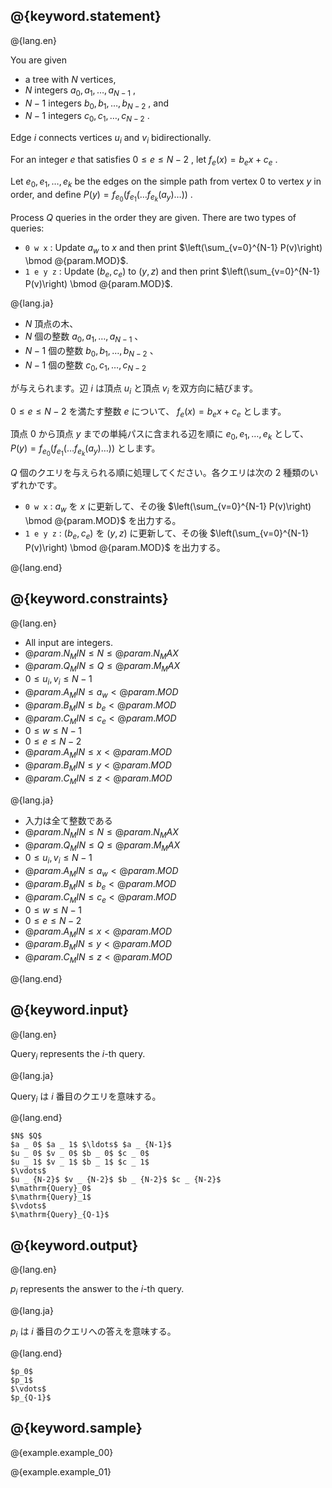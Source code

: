 ## @{keyword.statement}

@{lang.en}

You are given

- a tree with $N$ vertices,
- $N$ integers $a _ 0, a _ 1, \ldots, a _ {N-1}$ ,
- $N-1$ integers $b _ 0, b _ 1, \ldots, b _ {N-2}$ , and
- $N-1$ integers $c _ 0, c _ 1, \ldots, c _ {N-2}$ .

Edge $i$ connects vertices $u _ i$ and $v _ i$ bidirectionally.

For an integer $e$ that satisfies $0 \leq e \leq N-2$ , let $f _ e(x) = b _ e x + c _ e$ .

Let $e _ 0, e _ 1, \ldots, e _ k$ be the edges on the simple path from vertex $0$ to vertex $y$ in order, and define $P(y) = f _ {e _ 0}(f _ {e _ 1}(\ldots f _ {e _ k}(a _ y) \ldots ))$ .

Process $Q$ queries in the order they are given. There are two types of queries:

- `0 w x` : Update $a_w$ to $x$ and then print $\left(\sum_{v=0}^{N-1} P(v)\right) \bmod @{param.MOD}$.
- `1 e y z` : Update $(b_e, c_e)$ to $(y, z)$ and then print $\left(\sum_{v=0}^{N-1} P(v)\right) \bmod @{param.MOD}$.


@{lang.ja}

- $N$ 頂点の木、
- $N$ 個の整数 $a _ 0 , a _ 1 , \ldots , a _ {N-1}$ 、
- $N-1$ 個の整数 $b _ 0 , b _ 1 , \ldots , b _ {N-2}$ 、
- $N-1$ 個の整数 $c _ 0 , c _ 1 , \ldots , c _ {N-2}$

が与えられます。辺 $i$ は頂点 $u _ i$ と頂点 $v _ i$ を双方向に結びます。

$0\leq e \leq N-2$ を満たす整数 $e$ について、 $f _ e (x) = b _ e x + c _ e$ とします。

頂点 $0$ から頂点 $y$ までの単純パスに含まれる辺を順に $e _ 0,e _ 1, \ldots , e _ k$ として、 $P(y) = f _ {e _ 0}(f _ {e _ 1}(\ldots f _ {e _ k}(a _ y) \ldots ))$ とします。

$Q$ 個のクエリを与えられる順に処理してください。各クエリは次の $2$ 種類のいずれかです。

- `0 w x` : $a_w$ を $x$ に更新して、その後 $\left(\sum_{v=0}^{N-1} P(v)\right) \bmod @{param.MOD}$ を出力する。
- `1 e y z` : $(b_e, c_e)$ を $(y, z)$ に更新して、その後 $\left(\sum_{v=0}^{N-1} P(v)\right) \bmod @{param.MOD}$ を出力する。

@{lang.end}

## @{keyword.constraints}

@{lang.en}
- All input are integers.
- $@{param.N_MIN} \leq N \leq @{param.N_MAX}$
- $@{param.Q_MIN} \leq Q \leq @{param.M_MAX}$
- $0 \leq u _ i, v _ i \leq N - 1$
- $@{param.A_MIN} \leq a _ w \lt @{param.MOD}$
- $@{param.B_MIN} \leq b _ e \lt @{param.MOD}$
- $@{param.C_MIN} \leq c _ e \lt @{param.MOD}$
- $0 \leq w \leq N - 1$
- $0 \leq e \leq N - 2$
- $@{param.A_MIN} \leq x \lt @{param.MOD}$
- $@{param.B_MIN} \leq y \lt @{param.MOD}$
- $@{param.C_MIN} \leq z \lt @{param.MOD}$

@{lang.ja}
- 入力は全て整数である
- $@{param.N_MIN} \leq N \leq @{param.N_MAX}$
- $@{param.Q_MIN} \leq Q \leq @{param.M_MAX}$
- $0 \leq u _ i, v _ i \leq N - 1$
- $@{param.A_MIN} \leq a _ w \lt @{param.MOD}$
- $@{param.B_MIN} \leq b _ e \lt @{param.MOD}$
- $@{param.C_MIN} \leq c _ e \lt @{param.MOD}$
- $0 \leq w \leq N - 1$
- $0 \leq e \leq N - 2$
- $@{param.A_MIN} \leq x \lt @{param.MOD}$
- $@{param.B_MIN} \leq y \lt @{param.MOD}$
- $@{param.C_MIN} \leq z \lt @{param.MOD}$

@{lang.end}

## @{keyword.input}

@{lang.en}

$\mathrm{Query}_i$ represents the $i$-th query.

@{lang.ja}

$\mathrm{Query}_i$ は $i$ 番目のクエリを意味する。

@{lang.end}

```
$N$ $Q$
$a _ 0$ $a _ 1$ $\ldots$ $a _ {N-1}$
$u _ 0$ $v _ 0$ $b _ 0$ $c _ 0$
$u _ 1$ $v _ 1$ $b _ 1$ $c _ 1$
$\vdots$
$u _ {N-2}$ $v _ {N-2}$ $b _ {N-2}$ $c _ {N-2}$
$\mathrm{Query}_0$
$\mathrm{Query}_1$
$\vdots$
$\mathrm{Query}_{Q-1}$
```

## @{keyword.output}

@{lang.en}

$p_i$ represents the answer to the $i$-th query.

@{lang.ja}

$p_i$ は $i$ 番目のクエリへの答えを意味する。

@{lang.end}

```
$p_0$
$p_1$ 
$\vdots$
$p_{Q-1}$
```

## @{keyword.sample}

@{example.example_00}

@{example.example_01}
